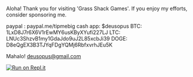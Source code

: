 Aloha!
Thank you for visiting 'Grass Shack Games'.
If you enjoy my efforts, consider sponsoring me.

paypal : paypal.me/tipmebig 
cash app: $deusopus 
BTC: 1LxD8J7r6X6V1rEwMY6usKByXYufi227LJ 
LTC: LNUc3ShzvB1my1GdaJdo9uJ2L85xcbJi39 
DOGE: D8eQgEX3B3TJYqFDgYQMj6RbfxvrhJEu5K 

Mahalo!
deusopus@gmail.com

[![Run on Repl.it](https://repl.it/badge/github/deusopus/grass-shack-games)](https://repl.it/github/deusopus/grass-shack-games)